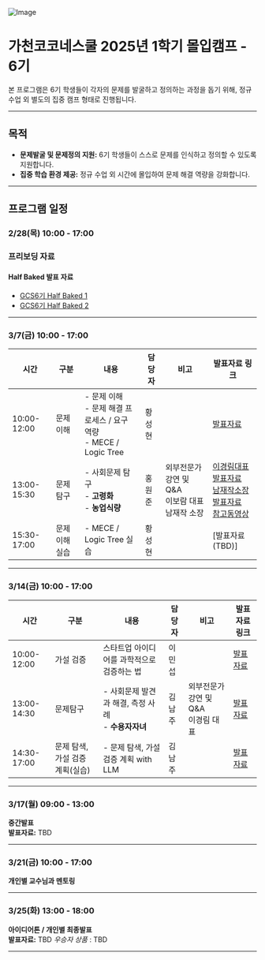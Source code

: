 ![Image](https://github.com/user-attachments/assets/8be1ef8a-87d3-46d6-b914-af968cc0fc2a)

# 가천코코네스쿨 2025년 1학기 몰입캠프 - 6기

본 프로그램은 6기 학생들이 각자의 문제를 발굴하고 정의하는 과정을 돕기 위해, 정규 수업 외 별도의 집중 캠프 형태로 진행됩니다.

---

## 목적

- **문제발굴 및 문제정의 지원:** 6기 학생들이 스스로 문제를 인식하고 정의할 수 있도록 지원합니다.
- **집중 학습 환경 제공:** 정규 수업 외 시간에 몰입하여 문제 해결 역량을 강화합니다.

---

## 프로그램 일정

### 2/28(목) 10:00 - 17:00 

### 프리보딩 자료
#### Half Baked 발표 자료
- [GCS6기 Half Baked 1](files/GCS6기%20Half%20Baked%201.pdf)
- [GCS6기 Half Baked 2](files/GCS6기%20Half%20Baked%202.pdf)

---

### 3/7(금) 10:00 - 17:00  

| 시간         | 구분       | 내용                                                                 | 담당자         | 비고                                           | 발표자료 링크       |
|--------------|------------|----------------------------------------------------------------------|----------------|------------------------------------------------|-------------------|
| 10:00-12:00  | 문제이해   | - 문제 이해<br>- 문제 해결 프로세스 / 요구 역량<br>- MECE / Logic Tree | 황성현         |                                                | [발표자료](files/%E2%98%85%202025%20GCS%206%E1%84%80%E1%85%B5%20%E1%84%86%E1%85%A9%E1%86%AF%E1%84%8B%E1%85%B5%E1%86%B8%E1%84%8F%E1%85%A2%E1%86%B7%E1%84%91%E1%85%B3%20%231%20(03072025)_Shared.pdf)   |
| 13:00-15:30  | 문제탐구   | - 사회문제 탐구<br>- **고령화**<br>- **농업식량**                  | 홍원준         | 외부전문가 강연 및 Q&A<br>이보람 대표<br>남재작 소장 | [이경림대표 발표자료](files/이은희대표_특강.pdf)<br>[남재작소장 발표자료](files/남재작소장_특강.pdf)<br>[참고동영상](https://youtu.be/jAC7d11AKWs?si=o7BUga4Qca3KfHX8)   | 
| 15:30-17:00  | 문제이해 실습 | - MECE / Logic Tree 실습     | 황성현         |                                                | [발표자료(TBD)]     |

---

### 3/14(금) 10:00 - 17:00  
| 시간         | 구분                      | 내용                                                                   | 담당자       | 비고                          | 발표자료 링크         |
|--------------|---------------------------|------------------------------------------------------------------------|--------------|-------------------------------|-------------------|
| 10:00-12:00  | 가설 검증         | 스타트업 아이디어를 과학적으로 검증하는 법                                                         |  이민섭            |                               |[발표자료](https://docs.google.com/presentation/d/17fBHfUv1I3oCsqDu1DYTGf2WThPSZY8W_k78-48hpAc/edit#slide=id.p)     |
| 13:00-14:30  | 문제탐구                  | - 사회문제 발견과 해결, 측정 사례<br>- **수용자자녀**                  | 김남주 | 외부전문가 강연 및 Q&A <br> 이경림 대표       | [발표자료](files/가천대2025_이경림대표.pdf)    |
| 14:30-17:00  | 문제 탐색, 가설 검증 계획(실습)  | - 문제 탐색, 가설 검증 계획 with LLM  | 김남주      |                               | [발표자료](https://docs.google.com/presentation/d/1s7uL2qfWJMcpXr-y3I70c4bkyUnbjae4VMbvMen5Klw/edit#slide=id.g33f59b1cc15_0_6)    |


---

### 3/17(월) 09:00 - 13:00  

**중간발표**  
**발표자료:** TBD

---

### 3/21(금) 10:00 - 17:00  
**개인별 교수님과 멘토링**

---

### 3/25(화) 13:00 - 18:00  
**아이디어톤 / 개인별 최종발표**  
**발표자료:** TBD
*우승자 상품* : TBD

---
